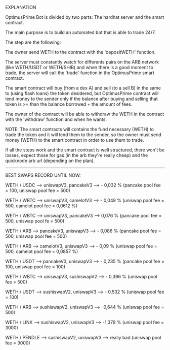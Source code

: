 EXPLANATION

OptimusPrime Bot is divided by two parts: The hardhat server and the smart contract.

The main purpose is to build an automated bot that is able to trade 24/7.

The step are the following:

The owner send WETH to the contract with the 'depositWETH' function.

The server must constantly watch for differents pairs on the ARB network (like WETH/USDT or WETH/SHIB) and when there is a good moment to trade, the server will call the 'trade' function in the OptimusPrime smart contract.

The smart contract will buy (from a dex A) and sell (to a sell B) in the same tx (using flash loans) the token desidered, but OptimusPrime contract will lend money to the sender only if the balance after buying and selling that token is >= than the balance borrowed + the amount of fees.

The owner of the contract will be able to withdraw the WETH in the contract with the 'withdraw' function and when he wants.

NOTE: The smart contracts will contains the fund necessary (WETH) to trade the token and it will lend them to the sender, so the owner must send money (WETH) to the smart contract in order to use them to trade.

If all the steps work and the smart contract is well structured, there won't be losses, expect those for gas (in the arb they're really cheap) and the quicknode arb url (depending on the plan).


-----------------------------------------------------------------------------------------------------------------

BEST SWAPS RECORD UNTIL NOW:

WETH / USDC --> uniswapV3, pancakeV3 --> - 0,032 % (pancake pool fee = 100, uniswap pool fee = 500)

WETH / WBTC --> uniswapV3, camelotV3 --> - 0,048 % (uniswap pool fee = 500, camelot pool fee = 0,0612 %)

WETH / WBTC --> uniswapV3, pancakeV3 --> 0,076 % (pancake pool fee = 500, uniswap pool fe = 500)

WETH / ARB --> pancakeV3, uniswapV3 --> - 0,086 % (pancake pool fee = 500, uniswap pool fee = 500)

WETH / ARB --> camelotV3, uniswapV3 --> - 0,09 % (uniswap pool fee = 500, camelot pool fee = 0,0857 %)

WETH / USDT --> pancakeV3, uniswapV3 --> - 0,235 % (pancake pool fee = 100, uniswap pool fee = 100)

WETH / WBTC --> uniswapV3, sushiswapV2 --> - 0,396 % (uniswap pool fee = 500)

WETH / USDT --> sushiswapV2, uniswapV3 --> - 0,532 % (uniswap pool fee = 100)

WETH / ARB --> sushiswapV2, uniswapV3 --> -0,644 % (uniswap pool fee = 500)

WETH / LINK --> sushiswapV2, uniswapV3 --> -1,379 % (uniswap pool fee = 3000)

WETH / PENDLE --> sushiswapV2, uniswapV3 --> really bad (uniswap pool fee = 3000)
